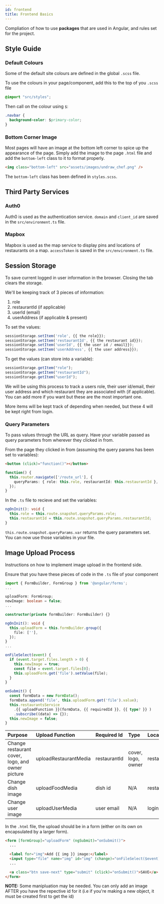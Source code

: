 ```yaml
---
id: frontend
title: Frontend Basics
---
```


Compliation of how to use **packages** that are used in Angular, and rules set for the project.

## Style Guide

### Default Colours

Some of the default site colours are defined in the global `.scss` file.

To use the colours in your page/component, add this to the top of you `.scss` file

```css
@import "src/styles";
```

Then call on the colour using `$`:

```css
.navbar {
  background-color: $primary-color;
}
```

### Bottom Corner Image

Most pages will have an image at the bottom left corner to spice up the appearance of the page. Simply add the image to the page `.html` file and add the `bottom-left` class to it to format properly.

```html
<img class="bottom-left" src="assets/images/undraw_chef.png" />
```

The `bottom-left` class has been defined in `styles.scss`.

## Third Party Services

### Auth0

Auth0 is used as the authentication service. `domain` and `client_id` are saved in the `src/environment.ts` file.

### Mapbox

Mapbox is used as the map service to display pins and locations of restaurants on a map. `accessToken` is saved in the `src/environment.ts` file.

## Session Storage

To save current logged in user information in the browser. Closing the tab clears the storage.

We'll be keeping track of 3 pieces of information:

1. role
2. restaurantId (if applicable)
3. userId (email)
4. userAddress (if applicable & present)

To set the values:

```typescript
sessionStorage.setItem('role', {{ the role}});
sessionStorage.setItem('restaurantId', {{ the restaurant id}});
sessionStorage.setItem('userId', {{ the user id / email}});
sessionStorage.setItem('userAddress', {{ the user address}});
```

To get the values (can store into a variable):

```typescript
sessionStorage.getItem("role");
sessionStorage.getItem("restaurantId");
sessionStorage.getItem("userId");
```

We will be using this process to track a users role, their user id/email, their user address and which restaurant they are associated with (if applicable). You can add more if you want but these are the most important one.

More items will be kept track of depending when needed, but these 4 will be kept right from login.

### Query Parameters

To pass values through the URL as query. Have your variable passed as query parameters from wherever they clicked in from.

From the page they clicked in from (assuming the query params has been set to variables):

```html
<button (click)="function()"></button>
```

```typescript
function() {
  this.router.navigate(['/route_url'], {
    queryParams: { role: this.role, restaurantId: this.restaurantId },
  });
}
```

In the `.ts` file to recieve and set the variables:

```typescript
ngOnInit(): void {
  this.role = this.route.snapshot.queryParams.role;
  this.restaurantId = this.route.snapshot.queryParams.restaurantId;
}
```

`this.route.snapshot.queryParams.var` returns the query parameters set. You can now use those variables in your file.

## Image Upload Process

Instructions on how to implement image upload in the frontend side.

Ensure that you have these pieces of code in the `.ts` file of your component

```typescript
import { FormBuilder, FormGroup } from '@angular/forms';
...

uploadForm: FormGroup;
newImage: boolean = false;
...

constructor(private formBuilder: FormBuilder) {}

ngOnInit(): void {
  this.uploadForm = this.formBuilder.group({
    file: [''],
  });
}
...

onFileSelect(event) {
  if (event.target.files.length > 0) {
    this.newImage = true;
    const file = event.target.files[0];
    this.uploadForm.get('file').setValue(file);
  }
}

onSubmit() {
  const formData = new FormData();
  formData.append('file', this.uploadForm.get('file').value);
  this.restaurantsService
    .{{ uploadFunction }}(formData, {{ requiredId }}, {{ type? }} )
    .subscribe((data) => {});
  this.newImage = false;
}
```

| Purpose                                          | Upload Function       | Required Id  | Type               | Location              |
| :----------------------------------------------- | :-------------------- | :----------- | :----------------- | :-------------------- |
| Change restaurant cover, logo, and owner picture | uploadRestaurantMedia | restaurantId | cover, logo, owner | restaurant.service.ts |
| Change dish image                                | uploadFoodMedia       | dish id      | N/A                | restaurant.service.ts |
| Change user image                                | uploadUserMedia       | user email   | N/A                | login.service.ts      |

In the `.html` file, the upload should be in a form (either on its own on encapsulated by a larger form).

```html
<form [formGroup]="uploadForm" (ngSubmit)="onSubmit()">
  ...

  <label for="img">Add {{ img }} image:</label>
  <input type="file" name="img" id="img" (change)="onFileSelect($event)" />
  ...

  <a class="btn save-next" type="submit" (click)="onSubmit()">SAVE</a>
</form>
```

**NOTE:** Some manipluation may be needed. You can only add an image AFTER you have the repective id for it (i.e if you're making a new object, it must be created first to get the id)
